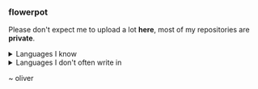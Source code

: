 ### fIowerpot
Please don't expect me to upload a lot **here**, most of my repositories are **private**.

<details>
<summary>Languages I know</summary>
<ul>
  <li>OCaml</li>
  <li>C</li>
  <li>C++</li>
  <li>Scala</li>
  <li>Haskell</li>
</ul>
</details>

<details>
<summary>Languages I don't often write in</summary>
<ul>
  <li>Python</li>
  <li>Julia</li>
  <li>x86/x86_64 Assembly</li>
</ul>
</details>

~ oliver
